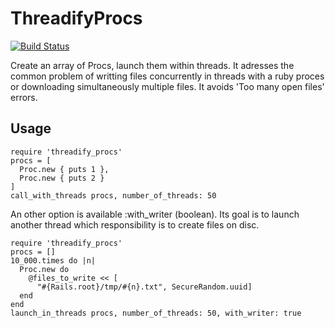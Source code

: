 # ThreadifyProcs

[![Build Status](https://travis-ci.org/aq/threadify_procs.svg?branch=master)](https://travis-ci.org/aq/threadify_procs)

Create an array of Procs, launch them within threads. It adresses the common
problem of writting files concurrently in threads with a ruby proces or
downloading simultaneously multiple files. It avoids 'Too many open files'
errors.

## Usage

    require 'threadify_procs'
    procs = [
      Proc.new { puts 1 },
      Proc.new { puts 2 }
    ]
    call_with_threads procs, number_of_threads: 50

An other option is available :with_writer (boolean). Its goal is to launch
another thread which responsibility is to create files on disc.

    require 'threadify_procs'
    procs = []
    10_000.times do |n|
      Proc.new do
        @files_to_write << [
          "#{Rails.root}/tmp/#{n}.txt", SecureRandom.uuid]
      end
    end
    launch_in_threads procs, number_of_threads: 50, with_writer: true
